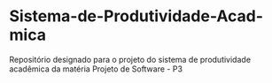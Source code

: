 # Sistema-de-Produtividade-Acad-mica
Repositório designado para o projeto do sistema de produtividade acadêmica da matéria Projeto de Software - P3
